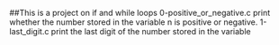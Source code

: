 ##This is a project on if and while loops
0-positive_or_negative.c print whether the number stored in the variable n is positive or negative.
1-last_digit.c print the last digit of the number stored in the variable
